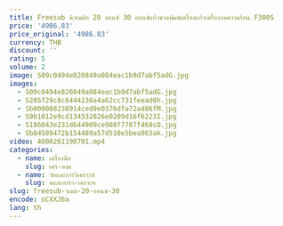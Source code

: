 ```yaml
---
title: Freesub นิวเมติก 20 ออนซ์ 30 ออนซ์แก้วขวดพิมพ์เครื่องแก้วเครื่องกดความร้อน F300S
price: '4986.83'
price_original: '4986.83'
currency: THB
discount: ''
rating: 5
volume: 2
image: S09c0494e820849a084eac1b9d7abf5adG.jpg
images:
  - S09c0494e820849a084eac1b9d7abf5adG.jpg
  - S205f29c8c6444236a4a62cc731feead0h.jpg
  - Sb009088238914ced9e0376dfa72ad86fM.jpg
  - S9b1012e9cd134532826e0209d16f6223I.jpg
  - S186043e231d644909ce908f7787f468cO.jpg
  - Sb84589472b154489a57d510e5bea963ak.jpg
video: 4000261198791.mp4
categories:
  - name: เครื่องมือ
    slug: เคร-องม
  - name: วัดและการวิเคราะห์
    slug: ดและการว-เคราะห
slug: freesub-วเมต-20-ออนซ-30
encode: oCXXJ6a
lang: th
---
```

  